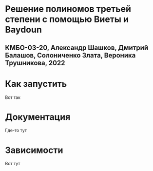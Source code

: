 # Решение полиномов третьей степени с помощью Виеты и Baydoun
## КМБО-03-20, Александр Шашков, Дмитрий Балашов, Солониченко Злата, Вероника Трушникова, 2022
# Как запустить

Вот так

# Документация 

Где-то тут

# Зависимости

Вот тут
